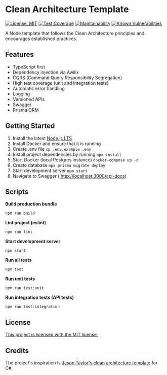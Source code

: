 # Clean Architecture Template

[![License: MIT](https://img.shields.io/badge/License-MIT-green.svg)](https://github.com/JamieLivingstone/node-clean-architecture/blob/main/LICENSE)
[![Test Coverage](https://api.codeclimate.com/v1/badges/f2520d575fe754ae7032/test_coverage)](https://codeclimate.com/github/JamieLivingstone/node-clean-architecture/test_coverage)
[![Maintainability](https://api.codeclimate.com/v1/badges/f2520d575fe754ae7032/maintainability)](https://codeclimate.com/github/JamieLivingstone/node-clean-architecture/maintainability)
[![Known Vulnerabilities](https://snyk.io/test/github/JamieLivingstone/node-clean-architecture/badge.svg)](https://snyk.io/test/github/JamieLivingstone/node-clean-architecture)

A Node template that follows the Clean Architecture principles and encourages established practices.

## Features

- TypeScript first
- Dependency injection via Awilix
- CQRS (Command Query Responsibility Segregation)
- High test coverage (unit and integration tests)
- Automatic error handling
- Logging
- Versioned APIs
- Swagger
- Prisma ORM

## Getting Started

1. Install the latest [Node.js LTS](https://nodejs.org/en/)
2. Install Docker and ensure that it is running
3. Create .env file `cp .env.example .env`
4. Install project dependencies by running `npm install`
5. Start Docker (local Postgres instance) `docker-compose up -d`
6. Create database `npx prisma migrate deploy`
7. Start development server `npm start`
8. Navigate to Swagger ([ http://localhost:3000/api-docs](http://localhost:3000/api-docs))

## Scripts

**Build production bundle**

```
npm run build
```

**Lint project (eslint)**

```
npm run lint
```

**Start development server**

```
npm start
```

**Run all tests**

```
npm test
```

**Run unit tests**

```
npm run test:unit
```

**Run integration tests (API tests)**

```
npm run test:integration
```

## License

[This project is licensed with the MIT license.](https://github.com/JamieLivingstone/node-clean-architecture/blob/main/LICENSE)

## Credits

The project's inspiration is [Jason Taylor's clean architecture template](https://github.com/jasontaylordev/CleanArchitecture) for C#.
